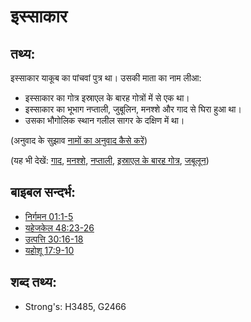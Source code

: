 # इस्साकार #

## तथ्य: ##

इस्साकार याकूब का पांचवां पुत्र था। उसकी माता का नाम लीआ:

* इस्साकार का गोत्र इस्राएल के बारह गोत्रों में से एक था।
* इस्साकार का भूभाग नप्ताली, जुबूलिन, मनश्शे और गाद से घिरा हुआ था।
* उसका भौगोलिक स्थान गलील सागर के दक्षिण में था। 

(अनुवाद के सुझाव [नामों का अनुवाद कैसे करें](rc://hi/ta/man/translate/translate-names))

(यह भी देखें: [गाद](../names/gad.md), [मनश्शे](../names/manasseh.md), [नप्ताली](../names/naphtali.md), [इस्राएल के बारह गोत्र](../other/12tribesofisrael.md), [जबूलून](../names/zebulun.md))

## बाइबल सन्दर्भ: ##

* [निर्गमन 01:1-5](rc://hi/tn/help/exo/01/01)
* [यहेजकेल 48:23-26](rc://hi/tn/help/ezk/48/23)
* [उत्पत्ति 30:16-18](rc://hi/tn/help/gen/30/16)
* [यहोशू 17:9-10](rc://hi/tn/help/jos/17/09)

## शब्द तथ्य: ##

* Strong's: H3485, G2466
